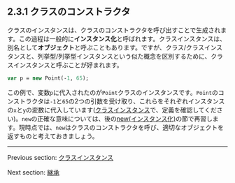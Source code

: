 ## 2.3.1 クラスのコンストラクタ

クラスのインスタンスは、クラスのコンストラクタを呼び出すことで生成されます。この過程は一般的に**インスタンス化**と呼ばれます。クラスインスタンスは、別名として**オブジェクト**と呼ぶこともあります。ですが、クラス/クラスインスタンスと、列挙型/列挙型インスタンスという似た概念を区別するために、クラスインスタンスと呼ぶことが好まれます。

```haxe
var p = new Point(-1, 65);
```

この例で、変数`p`に代入されたのが`Point`クラスのインスタンスです。`Point`のコンストラクタは`-1`と`65`の2つの引数を受け取り、これらをそれぞれインスタンスの`x`と`y`の変数に代入しています([クラスインスタンス](types-class-instance.md)で、定義を確認してください)。`new`の正確な意味については、後の[new(インスタンス化)](expression-new.md)の節で再習します。現時点では、`new`はクラスのコンストラクタを呼び、適切なオブジェクトを返すものと考えておきましょう。

---

Previous section: [クラスインスタンス](types-class-instance.md)

Next section: [継承](types-class-inheritance.md)